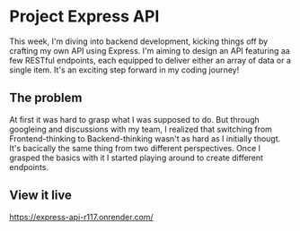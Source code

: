 # Project Express API

This week, I'm diving into backend development, kicking things off by crafting my own API using Express. I'm aiming to design an API featuring aa few RESTful endpoints, each equipped to deliver either an array of data or a single item. It's an exciting step forward in my coding journey!

## The problem

At first it was hard to grasp what I was supposed to do. But through googleing and discussions with my team, I realized that switching from Frontend-thinking to Backend-thinking wasn't as hard as I initially thougt. It's bacically the same thing from two different perspectives. Once I grasped the basics with it I started playing around to create different endpoints.

## View it live

https://express-api-r117.onrender.com/
